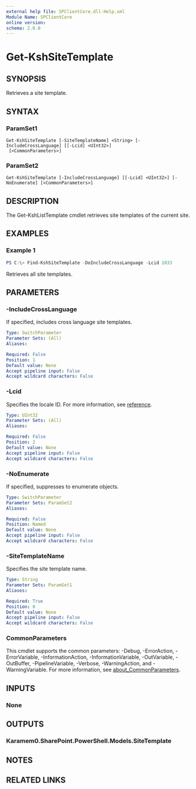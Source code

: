 ```yaml
---
external help file: SPClientCore.dll-Help.xml
Module Name: SPClientCore
online version:
schema: 2.0.0
---
```


# Get-KshSiteTemplate

## SYNOPSIS
Retrieves a site template.

## SYNTAX

### ParamSet1
```
Get-KshSiteTemplate [-SiteTemplateName] <String> [-IncludeCrossLanguage] [[-Lcid] <UInt32>]
 [<CommonParameters>]
```

### ParamSet2
```
Get-KshSiteTemplate [-IncludeCrossLanguage] [[-Lcid] <UInt32>] [-NoEnumerate] [<CommonParameters>]
```

## DESCRIPTION
The Get-KshListTemplate cmdlet retrieves site templates of the current site.

## EXAMPLES

### Example 1
```powershell
PS C:\> Find-KshSiteTemplate -DoIncludeCrossLanguage -Lcid 1033
```

Retrieves all site templates.

## PARAMETERS

### -IncludeCrossLanguage
If specified, includes cross language site templates.

```yaml
Type: SwitchParameter
Parameter Sets: (All)
Aliases:

Required: False
Position: 1
Default value: None
Accept pipeline input: False
Accept wildcard characters: False
```

### -Lcid
Specifies the locale ID.
For more information, see [reference](https://msdn.microsoft.com/en-us/library/cc233965.aspx).

```yaml
Type: UInt32
Parameter Sets: (All)
Aliases:

Required: False
Position: 2
Default value: None
Accept pipeline input: False
Accept wildcard characters: False
```

### -NoEnumerate
If specified, suppresses to enumerate objects.

```yaml
Type: SwitchParameter
Parameter Sets: ParamSet2
Aliases:

Required: False
Position: Named
Default value: None
Accept pipeline input: False
Accept wildcard characters: False
```

### -SiteTemplateName
Specifies the site template name.

```yaml
Type: String
Parameter Sets: ParamSet1
Aliases:

Required: True
Position: 0
Default value: None
Accept pipeline input: False
Accept wildcard characters: False
```

### CommonParameters
This cmdlet supports the common parameters: -Debug, -ErrorAction, -ErrorVariable, -InformationAction, -InformationVariable, -OutVariable, -OutBuffer, -PipelineVariable, -Verbose, -WarningAction, and -WarningVariable. For more information, see [about_CommonParameters](http://go.microsoft.com/fwlink/?LinkID=113216).

## INPUTS

### None

## OUTPUTS

### Karamem0.SharePoint.PowerShell.Models.SiteTemplate

## NOTES

## RELATED LINKS
